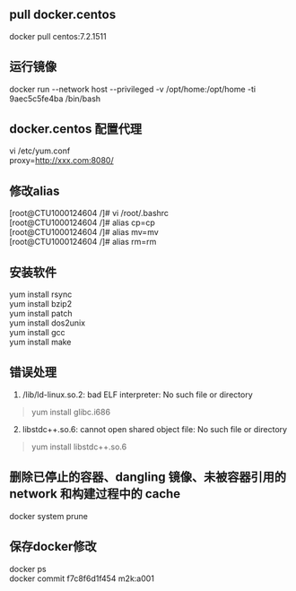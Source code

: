 ## pull docker.centos  
docker pull centos:7.2.1511  

## 运行镜像  
docker  run --network host --privileged -v /opt/home:/opt/home -ti 9aec5c5fe4ba /bin/bash  

## docker.centos 配置代理  
vi /etc/yum.conf  
proxy=http://xxx.com:8080/  

## 修改alias  
[root@CTU1000124604 /]# vi /root/.bashrc  
[root@CTU1000124604 /]# alias cp=cp  
[root@CTU1000124604 /]# alias mv=mv  
[root@CTU1000124604 /]# alias rm=rm  

## 安装软件  
yum install rsync  
yum install bzip2  
yum install patch  
yum install dos2unix  
yum install gcc  
yum install make  

## 错误处理  
1. /lib/ld-linux.so.2: bad ELF interpreter: No such file or directory  
> yum install glibc.i686  
2. libstdc++.so.6: cannot open shared object file: No such file or directory  
> yum install libstdc++.so.6  

## 删除已停止的容器、dangling 镜像、未被容器引用的 network 和构建过程中的 cache  
docker system prune   

## 保存docker修改  
docker ps  
docker commit f7c8f6d1f454 m2k:a001  
